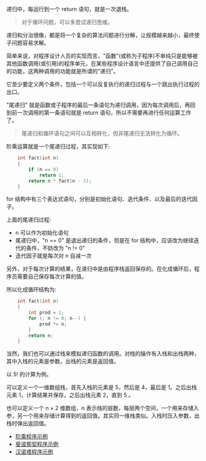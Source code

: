 
递归中，每运行到一个 return 语句，就是一次退栈。

> 对于循环问题，可以多尝试递归思维。

递归和分治很像，都是将一个复杂的算法问题进行分解，让规模越来越小，最终使子问题容易求解。

简单来说，对程序设计人员的实现而言，"函数"(或称为子程序)不单纯只是能够被其他函数调用(或引用)的程序单元，在某些程序设计语言中还提供了自己调用自己的功能，这两种调用的功能就是所谓的"递归"。

它至少要定义两个条件，包括一个可以反复执行的递归过程与一个跳出执行过程的出口。

"尾递归" 就是函数或子程序的最后一条语句为递归调用，因为每次调用后，再回到前一次调用的第一条语句就是 return 语句，所以不需要再进行任何运算工作了。

> 尾递归和循环语句之间可以互相转化，但非尾递归无法转化为循环。

阶乘运算就是一个尾递归过程，其实现如下:
```cpp
	int fact(int n)
	{
		if (n == 0)
			return 1;
		return n * fact(n - 1);
	}
```
for 结构中有三个表达式语句，分别是初始化语句、迭代条件、以及最后的迭代因子。

上面的尾递归过程:
- n 可以作为初始化语句
- 尾递归中，"n == 0" 是退出递归的条件，但是在 for 结构中，应该改为继续迭代的条件，不妨改为 "n != 0"
- 迭代因子就是每次对 n 自减一次

另外，对于每次计算的结果，在递归中是由程序栈返回保存的。在化成循环后，程序员需要自己保存每次计算的值。

所以化成循环结构为:
```cpp
	int fact(int n)
	{
		int prod = 1;
		for (; n != 0; n--) {
			prod *= n;
		}
		return n;
	}
```

当然，我们也可以通过栈来模拟递归函数的调用。对栈的操作有入栈和出栈两种，其中入栈的元素是参数，出栈的元素是返回值。

以 5! 的计算为例。

可以定义一个一维数组栈，首先入栈的元素是 5，然后是 4，最后是 1。之后出栈元素 1，计算结果并保存，之后出栈元素 2，直到 5 。

也可以定义一个 n × 2 维数组，n 表示栈的层数，每层两个空间，一个用来存储入参，另一个用来存储计算得到的返回值。其实同一维栈类似。入栈时压入参数，出栈时弹出返回值。


- [阶乘程序示例](fact.cpp)
- [斐波那契程序示例](fibo.cpp)
- [汉诺塔程序示例](hanoi.c)
